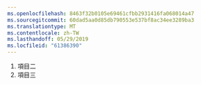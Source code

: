 ```yaml
---
ms.openlocfilehash: 8463f32b0105e69461cfbb2931416fa068014a47
ms.sourcegitcommit: 60dad5aa0d85db790553e537bf8ac34ee3289ba3
ms.translationtype: MT
ms.contentlocale: zh-TW
ms.lasthandoff: 05/29/2019
ms.locfileid: "61386390"
---
```

1. 項目二
2. 項目三

